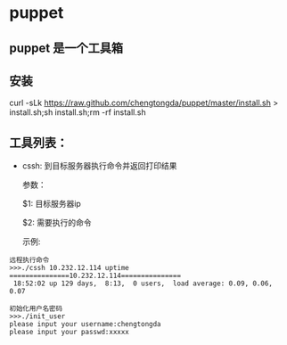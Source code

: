 puppet
======

## puppet 是一个工具箱

## 安装
curl -sLk https://raw.github.com/chengtongda/puppet/master/install.sh > install.sh;sh install.sh;rm -rf install.sh

## 工具列表：
- cssh: 到目标服务器执行命令并返回打印结果

  参数：
  
    $1: 目标服务器ip
    
    $2: 需要执行的命令

  示例:

```
远程执行命令
>>>./cssh 10.232.12.114 uptime
===============10.232.12.114===============
 18:52:02 up 129 days,  8:13,  0 users,  load average: 0.09, 0.06, 0.07
```

```
初始化用户名密码
>>>./init_user
please input your username:chengtongda
please input your passwd:xxxxx
```
